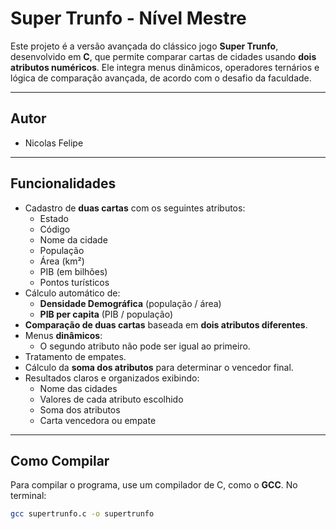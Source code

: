 # Super Trunfo - Nível Mestre

Este projeto é a versão avançada do clássico jogo **Super Trunfo**, desenvolvido em **C**, que permite comparar cartas de cidades usando **dois atributos numéricos**. Ele integra menus dinâmicos, operadores ternários e lógica de comparação avançada, de acordo com o desafio da faculdade.

---

## Autor

- Nicolas Felipe

---

## Funcionalidades

- Cadastro de **duas cartas** com os seguintes atributos:
  - Estado
  - Código
  - Nome da cidade
  - População
  - Área (km²)
  - PIB (em bilhões)
  - Pontos turísticos
- Cálculo automático de:
  - **Densidade Demográfica** (população / área)
  - **PIB per capita** (PIB / população)
- **Comparação de duas cartas** baseada em **dois atributos diferentes**.
- Menus **dinâmicos**:
  - O segundo atributo não pode ser igual ao primeiro.
- Tratamento de empates.
- Cálculo da **soma dos atributos** para determinar o vencedor final.
- Resultados claros e organizados exibindo:
  - Nome das cidades
  - Valores de cada atributo escolhido
  - Soma dos atributos
  - Carta vencedora ou empate

---

## Como Compilar

Para compilar o programa, use um compilador de C, como o **GCC**. No terminal:

```bash
gcc supertrunfo.c -o supertrunfo
